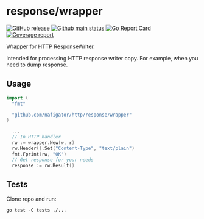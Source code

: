 # response/wrapper

[![GitHub release][Release img]][Release src] [![Github main status][Github main status badge]][Github main status src] [![Go Report Card][Go Report Card badge]][Go Report Card src] [![Coverage report][Codecov report badge]][Codecov report src]

Wrapper for HTTP ResponseWriter.

Intended for processing HTTP response writer copy.
For example, when you need to dump response.

## Usage

```go
import (
  "fmt"

  "github.com/nafigator/http/response/wrapper"
)

  ...
  // In HTTP handler
  rw := wrapper.New(w, r)
  rw.Header().Set("Content-Type", "text/plain")
  fmt.Fprint(rw, "OK")
  // Get response for your needs
  response := rw.Result()
```

## Tests
Clone repo and run:
```shell
go test -C tests ./...
```

[Release img]: https://img.shields.io/github/v/tag/nafigator/http?logo=github&labelColor=333&color=teal&filter=response/wrapper*
[Release src]: https://github.com/nafigator/http/tree/main/response/wrapper
[Github main status src]: https://github.com/nafigator/http/tree/main/reponse/wrapper
[Github main status badge]: https://github.com/nafigator/http/actions/workflows/go.yml/badge.svg?branch=main
[Go Report Card src]: https://goreportcard.com/report/github.com/nafigator/http/reponse/wrapper
[Go Report Card badge]: https://goreportcard.com/badge/github.com/nafigator/http/response/wrapper
[Codecov report src]: https://app.codecov.io/gh/nafigator/http/tree/main
[Codecov report badge]: https://codecov.io/gh/nafigator/http/branch/main/graph/badge.svg

